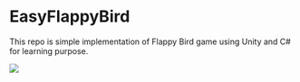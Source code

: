# EasyFlappyBird

This repo is simple implementation of Flappy Bird game using Unity and C# for learning purpose.

![](https://github.com/prakashknaikade/EasyFlappyBird/ezgif.com-gif-maker.gif)
